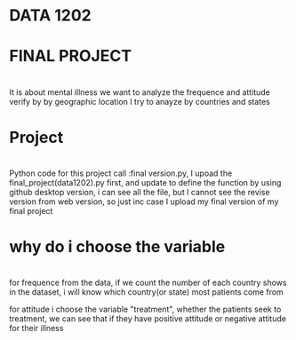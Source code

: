 # DATA 1202
# FINAL PROJECT
#
It is about mental illness
 we want to analyze the frequence and attitude verify by by geographic location
 I try to anayze by countries and states 
# Project
#
Python code for this project call :final version.py, 
I upoad the final_project(data1202).py first, and update to define the function by using github desktop version, i can see
all the file, but I cannot see the revise version from web version, so just inc case I upload my final version of my final
project

# why do i choose the variable
#
for frequence
from the data, if we count the number of each country shows in the dataset, i will know which country(or state) most patients
come from

for attitude
i choose the variable "treatment", whether the patients seek to treatment, we can see that if they have positive attitude or negative
attitude for their illness
